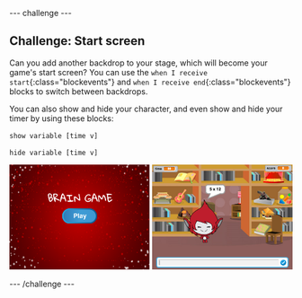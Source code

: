 \--- challenge \---

## Challenge: Start screen

Can you add another backdrop to your stage, which will become your game's start screen? You can use the `when I receive start`{:class="blockevents"} and `when I receive end`{:class="blockevents"} blocks to switch between backdrops.

You can also show and hide your character, and even show and hide your timer by using these blocks:

```blocks
show variable [time v]
```

```blocks
hide variable [time v]
```

![screenshot](images/brain-startscreen.png)

\--- /challenge \---